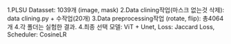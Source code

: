 1.PLSU Datasset: 1039개 (image, mask)
2.Data clining작업(마스크 없는것 삭제): data clining.py + 수작업(20개)
3.Data preprocessing작업 (rotate, flip): 총4064개 
4.각 폴더는 실험한 결과.
4.최종 선택 모델: ViT + Unet, Loss: Jaccard Loss, Scheduler: CosineLR
